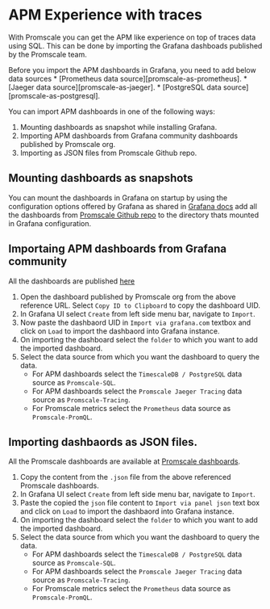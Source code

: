 # APM Experience with traces

With Promscale you can get the APM like experience on top of traces data using SQL.
This can be done by importing the Grafana dashboads published by the Promscale team.

<highlight type="note">
Before you import the APM dashboards in Grafana, you need to add below data sources 
    * [Prometheus data source][promscale-as-prometheus]. 
    * [Jaeger data source][promscale-as-jaeger].
    * [PostgreSQL data source][promscale-as-postgresql].
</highlight>
 
You can import APM dashboards in one of the following ways:

1. Mounting dashboards as snapshot while installing Grafana.
2. Importing APM dashboards from Grafana community dashboards published by Promscale org.
3. Importing as JSON files from Promscale Github repo.

## Mounting dashboards as snapshots

You can mount the dashboards in Grafana on startup by using the configuration options
offered by Grafana as shared in [Grafana docs](grafana-dashbaord-mounting) add
all the dashboards from [Promscale Github repo](promscale-grafana-dashboards) to
the directory thats mounted in Grafana configuration. 

## Importaing APM dashboards from Grafana community

All the dashboards are published [here](promscale-grafana-dashboards)

<procedure>

1.  Open the dashboard published by Promscale org from the above reference URL. Select 
    `Copy ID to Clipboard` to copy the dashboard UID.
1.  In Grafana UI select `Create` from left side menu bar, navigate to `Import`.
1.  Now paste the dashbaord UID in `Import via grafana.com` textbox and click 
    on `Load` to import the dashbaord into Grafana instance.
1.  On importing the dashboard select the `folder` to which you want to add the imported
    dashboard.
1.  Select the data source from which you want the dashboard to query the data.
    * For APM dashboards select the `TimescaleDB / PostgreSQL` data source 
      as `Promscale-SQL`.
    * For APM dashboards select the `Promscale Jaeger Tracing` data source 
      as `Promscale-Tracing`.
    * For Promscale metrics select the `Prometheus` data source as `Promscale-PromQL`.

</procedure>

## Importing dashbaords as JSON files.

All the Promscale dashboards are available at [Promscale dashboards](promscle-github-dashboards). 

<procedure>

1.  Copy the content from the `.json` file from the above referenced Promscale dashboards. 
1.  In Grafana UI select `Create` from left side menu bar, navigate to `Import`.
1.  Paste the copied the `json` file content to `Import via panel json` text box and
    click on `Load` to import the dashbaord into Grafana instance.
1.  On importing the dashboard select the `folder` to which you want to add the imported
    dashboard.
1.  Select the data source from which you want the dashboard to query the data.
    * For APM dashboards select the `TimescaleDB / PostgreSQL` data source 
      as `Promscale-SQL`.
    * For APM dashboards select the `Promscale Jaeger Tracing` data source 
      as `Promscale-Tracing`.
    * For Promscale metrics select the `Prometheus` data source as `Promscale-PromQL`.

</procedure>

[promscale-grafana-dashboards]: https://grafana.com/orgs/promscale/dashboards
[promscale-github-dashboards]: https://github.com/timescale/promscale/tree/master/docs/mixin/dashboards
[grafana-dashboard-mounting]: https://grafana.com/docs/grafana/latest/administration/provisioning/#dashboards
[promscale-as-prometheus]:
    /visualize-data/grafana/#promscale-as-prometheus-datasource
[promscale-as-jaeger]: /visualize-data/grafana/#promscale-as-jaeger-datasource
[promscale-as-postgresql]:
    /visualize-data/grafana/#promscale-as-postgresql-datasource